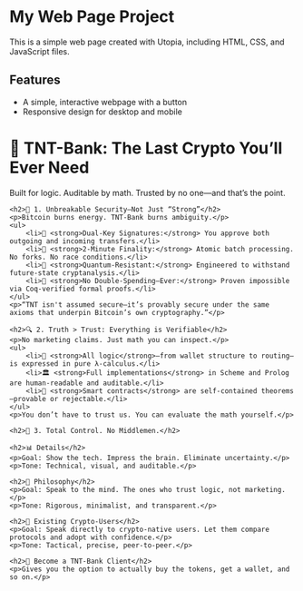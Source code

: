 # My Web Page Project

This is a simple web page created with Utopia, including HTML, CSS, and JavaScript files.

## Features
- A simple, interactive webpage with a button
- Responsive design for desktop and mobile

 <!DOCTYPE html>
<html lang="en">
<head>
    <meta charset="UTF-8">
    <meta name="viewport" content="width=device-width, initial-scale=1.0">
    <title>TNT-Bank</title>
</head>
<body>
    <h1>🚀 TNT-Bank: The Last Crypto You’ll Ever Need</h1>
    <p>Built for logic. Auditable by math. Trusted by no one—and that’s the point.</p>

    <h2>💎 1. Unbreakable Security—Not Just “Strong”</h2>
    <p>Bitcoin burns energy. TNT‑Bank burns ambiguity.</p>
    <ul>
        <li>🔐 <strong>Dual-Key Signatures:</strong> You approve both outgoing and incoming transfers.</li>
        <li>🔄 <strong>2-Minute Finality:</strong> Atomic batch processing. No forks. No race conditions.</li>
        <li>🔭 <strong>Quantum-Resistant:</strong> Engineered to withstand future-state cryptanalysis.</li>
        <li>🧠 <strong>No Double-Spending—Ever:</strong> Proven impossible via Coq-verified formal proofs.</li>
    </ul>
    <p>“TNT isn't assumed secure—it’s provably secure under the same axioms that underpin Bitcoin’s own cryptography.”</p>

    <h2>🔍 2. Truth > Trust: Everything is Verifiable</h2>
    <p>No marketing claims. Just math you can inspect.</p>
    <ul>
        <li>🧾 <strong>All logic</strong>—from wallet structure to routing—is expressed in pure λ-calculus.</li>
        <li>🏛️ <strong>Full implementations</strong> in Scheme and Prolog are human-readable and auditable.</li>
        <li>🧪 <strong>Smart contracts</strong> are self-contained theorems—provable or rejectable.</li>
    </ul>
    <p>You don’t have to trust us. You can evaluate the math yourself.</p>

    <h2>🔑 3. Total Control. No Middlemen.</h2>

    <h2>📊 Details</h2>
    <p>Goal: Show the tech. Impress the brain. Eliminate uncertainty.</p>
    <p>Tone: Technical, visual, and auditable.</p>

    <h2>🧠 Philosophy</h2>
    <p>Goal: Speak to the mind. The ones who trust logic, not marketing.</p>
    <p>Tone: Rigorous, minimalist, and transparent.</p>

    <h2>👾 Existing Crypto-Users</h2>
    <p>Goal: Speak directly to crypto-native users. Let them compare protocols and adopt with confidence.</p>
    <p>Tone: Tactical, precise, peer-to-peer.</p>

    <h2>💼 Become a TNT-Bank Client</h2>
    <p>Gives you the option to actually buy the tokens, get a wallet, and so on.</p>
</body>
</html>

